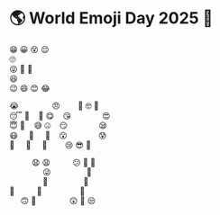 # :earth_americas: World Emoji Day 2025 :partying_face:

:grin: :grinning: :dizzy_face: :relieved:  
:roll_eyes:  
:stuck_out_tongue_closed_eyes: :zany_face: :exploding_head:  
:satisfied:  
:wink: :smile: :blush: :joy:  

:sob:&nbsp;&nbsp;&nbsp;&nbsp;&nbsp;&nbsp;&nbsp;&nbsp;&nbsp;&nbsp;&nbsp;&nbsp;&nbsp;&nbsp;&nbsp;:angry:&nbsp;&nbsp;&nbsp;&nbsp;&nbsp;&nbsp;&nbsp;&nbsp;:yawning_face: :nerd_face: :vomiting_face:  
:sleeping: :grimacing:&nbsp;&nbsp;&nbsp;&nbsp;:thinking: :yum:&nbsp;&nbsp;&nbsp;&nbsp;:kissing_heart:&nbsp;&nbsp;&nbsp;&nbsp;&nbsp;&nbsp;&nbsp;&nbsp;&nbsp;&nbsp;&nbsp;&nbsp;&nbsp;&nbsp;:heart_eyes:  
:innocent: :rofl:&nbsp;&nbsp;&nbsp;&nbsp;:sweat_smile: :zipper_mouth_face:&nbsp;&nbsp;&nbsp;&nbsp;:smirk:&nbsp;&nbsp;&nbsp;&nbsp;&nbsp;&nbsp;&nbsp;&nbsp;&nbsp;&nbsp;&nbsp;&nbsp;&nbsp;&nbsp;:sleepy:  
:mask:&nbsp;&nbsp;&nbsp;&nbsp;&nbsp;:hot_face:&nbsp;&nbsp;&nbsp;&nbsp;&nbsp;:disguised_face:&nbsp;&nbsp;&nbsp;&nbsp;:open_mouth:&nbsp;&nbsp;&nbsp;&nbsp;&nbsp;&nbsp;&nbsp;&nbsp;&nbsp;&nbsp;&nbsp;&nbsp;&nbsp;&nbsp;:cold_sweat:  
:slightly_frowning_face:&nbsp;&nbsp;&nbsp;&nbsp;&nbsp;:cold_face:&nbsp;&nbsp;&nbsp;&nbsp;&nbsp;:triumph:&nbsp;&nbsp;&nbsp;&nbsp;&nbsp;&nbsp;&nbsp;&nbsp;:cry: :sunglasses: :monocle_face:

&nbsp;&nbsp;&nbsp;&nbsp;&nbsp;&nbsp;&nbsp;&nbsp;&nbsp;&nbsp;:anguished: :weary:&nbsp;&nbsp;&nbsp;&nbsp;&nbsp;&nbsp;&nbsp;&nbsp;&nbsp;&nbsp;:confused: :nauseated_face: :drooling_face:  
&nbsp;&nbsp;&nbsp;&nbsp;&nbsp;&nbsp;&nbsp;&nbsp;&nbsp;&nbsp;&nbsp;&nbsp;&nbsp;&nbsp;&nbsp;:stuck_out_tongue_winking_eye:&nbsp;&nbsp;&nbsp;&nbsp;&nbsp;&nbsp;&nbsp;&nbsp;&nbsp;&nbsp;&nbsp;&nbsp;&nbsp;&nbsp;&nbsp;&nbsp;:hugs:  
&nbsp;&nbsp;&nbsp;&nbsp;&nbsp;&nbsp;&nbsp;&nbsp;&nbsp;&nbsp;&nbsp;&nbsp;&nbsp;&nbsp;&nbsp;:money_mouth_face:&nbsp;&nbsp;&nbsp;&nbsp;&nbsp;&nbsp;&nbsp;&nbsp;&nbsp;&nbsp;&nbsp;&nbsp;&nbsp;&nbsp;&nbsp;&nbsp;:shushing_face:  
:hand_over_mouth:&nbsp;&nbsp;&nbsp;&nbsp;&nbsp;&nbsp;&nbsp;&nbsp;&nbsp;&nbsp;:smiling_face_with_tear:&nbsp;&nbsp;&nbsp;&nbsp;&nbsp;&nbsp;&nbsp;&nbsp;&nbsp;&nbsp;&nbsp;&nbsp;&nbsp;&nbsp;&nbsp;&nbsp;&nbsp;:smiling_face_with_three_hearts:  
&nbsp;&nbsp;&nbsp;&nbsp;&nbsp;:upside_down_face: :cursing_face:&nbsp;&nbsp;&nbsp;&nbsp;&nbsp;&nbsp;&nbsp;&nbsp;&nbsp;&nbsp;&nbsp;&nbsp;&nbsp;&nbsp;&nbsp;:astonished: :raised_eyebrow: :unamused:  
